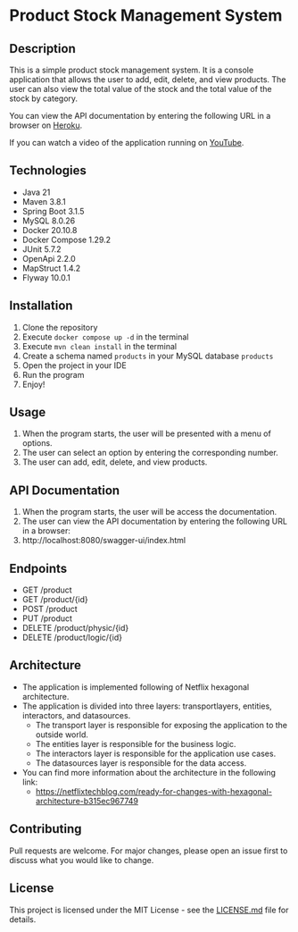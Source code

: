 # Product Stock Management System

## Description
This is a simple product stock management system. It is a console application that allows 
the user to add, edit, delete, and view products. The user can also view the total value 
of the stock and the total value of the stock by category. <br>

You can view the API documentation by entering the following URL in a browser on [Heroku](https://api--product-stock-73317c90543a.herokuapp.com/swagger-ui/index.html#/). <br>

If you can watch a video of the application running on [YouTube](https://youtu.be/xVugwl5R6YU).

## Technologies
* Java 21
* Maven 3.8.1
* Spring Boot 3.1.5
* MySQL 8.0.26
* Docker 20.10.8
* Docker Compose 1.29.2
* JUnit 5.7.2
* OpenApi 2.2.0
* MapStruct 1.4.2
* Flyway 10.0.1

## Installation
1. Clone the repository
2. Execute `docker compose up -d` in the terminal
3. Execute `mvn clean install` in the terminal
4. Create a schema named `products` in your MySQL database `products`
5. Open the project in your IDE
6. Run the program
7. Enjoy!

## Usage
1. When the program starts, the user will be presented with a menu of options.
2. The user can select an option by entering the corresponding number.
3. The user can add, edit, delete, and view products.

## API Documentation
1. When the program starts, the user will be access the documentation.
2. The user can view the API documentation by entering the following URL in a browser:
3. http://localhost:8080/swagger-ui/index.html

## Endpoints
* GET /product
* GET /product/{id}
* POST /product
* PUT /product
* DELETE /product/physic/{id}
* DELETE /product/logic/{id}

## Architecture
* The application is implemented following of Netflix hexagonal architecture.
* The application is divided into three layers: transportlayers, entities, interactors, and datasources.
  * The transport layer is responsible for exposing the application to the outside world.
  * The entities layer is responsible for the business logic.
  * The interactors layer is responsible for the application use cases.
  * The datasources layer is responsible for the data access.
* You can find more information about the architecture in the following link:
  * https://netflixtechblog.com/ready-for-changes-with-hexagonal-architecture-b315ec967749

## Contributing
Pull requests are welcome. For major changes, please open an issue first to discuss what you would like to change.

## License
This project is licensed under the MIT License - see the [LICENSE.md](LICENSE.md) file for details.
